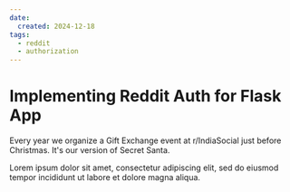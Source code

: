 ```yaml
---
date:
  created: 2024-12-18
tags:
  - reddit
  - authorization
---
```


# Implementing Reddit Auth for Flask App

Every year we organize a Gift Exchange event at r/IndiaSocial just before Christmas. It's our version of Secret Santa.
<!-- more -->

Lorem ipsum dolor sit amet, consectetur adipiscing elit, sed do eiusmod
tempor incididunt ut labore et dolore magna aliqua.